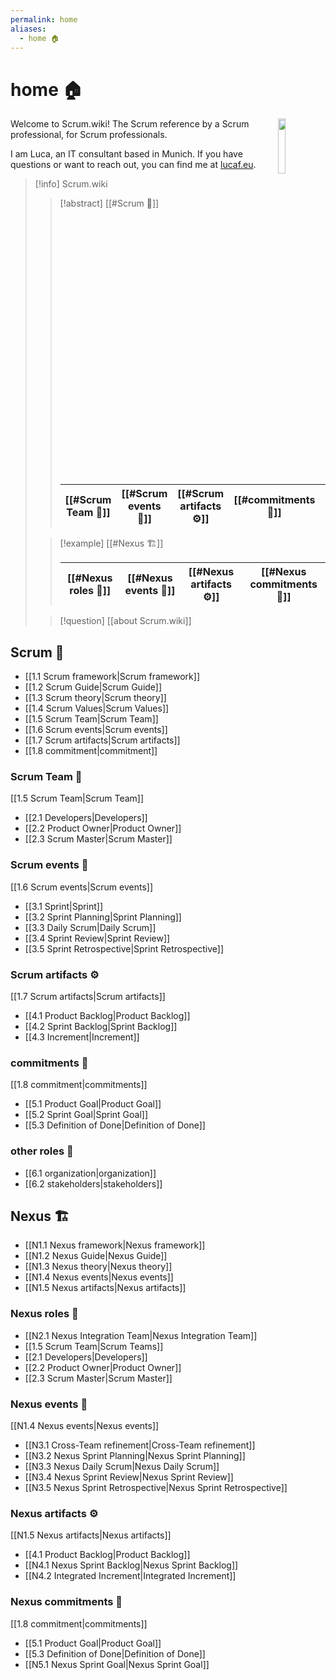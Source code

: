 ```yaml
---
permalink: home
aliases:
  - home 🏠
---
```

# home 🏠
<img src="https://lucaf.eu/assets/2022/cv/cv_pic_luca_franceschini.jpg" style="float:right;padding-left:10px" width="15%">
Welcome to Scrum.wiki! The Scrum reference by a Scrum professional, for Scrum professionals.

I am Luca, an IT consultant based in Munich. If you have questions or want to reach out, you can find me at [lucaf.eu](https://lucaf.eu/).


> [!info] Scrum.wiki
> 
>> [!abstract] [[#Scrum 🔄]] 
>>
>> | [[#Scrum Team 👥]] | [[#Scrum events 📅]] | [[#Scrum artifacts ⚙]] | [[#commitments 💪]] | [[#other roles 🏢]] |
>> | ------------------ | -------------------- | ---------------------- | ------------------- | ------------------- |
>> 
>
>> [!example] [[#Nexus 🏗️]]  
>>  
>> | [[#Nexus roles 👥]] | [[#Nexus events 📅]] | [[#Nexus artifacts ⚙]] | [[#Nexus commitments 💪]] |
>> | -------------------- | --------------------- | ------------------------ | ------------------------- |
> 
> >[!question] [[about Scrum.wiki]]


## Scrum 🔄

- [[1.1 Scrum framework|Scrum framework]]
- [[1.2 Scrum Guide|Scrum Guide]]
- [[1.3 Scrum theory|Scrum theory]]
- [[1.4 Scrum Values|Scrum Values]]
- [[1.5 Scrum Team|Scrum Team]]
- [[1.6 Scrum events|Scrum events]]
- [[1.7 Scrum artifacts|Scrum artifacts]]
- [[1.8 commitment|commitment]]
### Scrum Team 👥

[[1.5 Scrum Team|Scrum Team]]
- [[2.1 Developers|Developers]]
- [[2.2 Product Owner|Product Owner]]
- [[2.3 Scrum Master|Scrum Master]]
### Scrum events 📅

[[1.6 Scrum events|Scrum events]]
- [[3.1 Sprint|Sprint]]
- [[3.2 Sprint Planning|Sprint Planning]]
- [[3.3 Daily Scrum|Daily Scrum]]
- [[3.4 Sprint Review|Sprint Review]]
- [[3.5 Sprint Retrospective|Sprint Retrospective]]
### Scrum artifacts ⚙

[[1.7 Scrum artifacts|Scrum artifacts]]
- [[4.1 Product Backlog|Product Backlog]]
- [[4.2 Sprint Backlog|Sprint Backlog]]
- [[4.3 Increment|Increment]]
### commitments 💪

[[1.8 commitment|commitments]]
- [[5.1 Product Goal|Product Goal]]
- [[5.2 Sprint Goal|Sprint Goal]]
- [[5.3 Definition of Done|Definition of Done]]
### other roles 🏢

- [[6.1 organization|organization]]
- [[6.2 stakeholders|stakeholders]]
## Nexus 🏗️

- [[N1.1 Nexus framework|Nexus framework]]
- [[N1.2 Nexus Guide|Nexus Guide]]
- [[N1.3 Nexus theory|Nexus theory]]
- [[N1.4 Nexus events|Nexus events]]
- [[N1.5 Nexus artifacts|Nexus artifacts]]
### Nexus roles 👥

- [[N2.1 Nexus Integration Team|Nexus Integration Team]]
- [[1.5 Scrum Team|Scrum Teams]]
- [[2.1 Developers|Developers]]
- [[2.2 Product Owner|Product Owner]]
- [[2.3 Scrum Master|Scrum Master]]
### Nexus events 📅

[[N1.4 Nexus events|Nexus events]]
- [[N3.1 Cross-Team refinement|Cross-Team refinement]]
- [[N3.2 Nexus Sprint Planning|Nexus Sprint Planning]]
- [[N3.3 Nexus Daily Scrum|Nexus Daily Scrum]]
- [[N3.4 Nexus Sprint Review|Nexus Sprint Review]]
- [[N3.5 Nexus Sprint Retrospective|Nexus Sprint Retrospective]]

### Nexus artifacts ⚙

[[N1.5 Nexus artifacts|Nexus artifacts]]
- [[4.1 Product Backlog|Product Backlog]]
- [[N4.1 Nexus Sprint Backlog|Nexus Sprint Backlog]]
- [[N4.2 Integrated Increment|Integrated Increment]]

### Nexus commitments 💪

[[1.8 commitment|commitments]]
- [[5.1 Product Goal|Product Goal]]
- [[5.3 Definition of Done|Definition of Done]]
- [[N5.1 Nexus Sprint Goal|Nexus Sprint Goal]]

